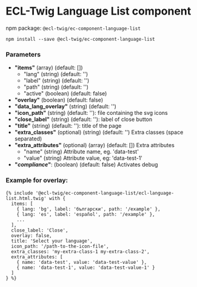 # ECL-Twig Language List component

npm package: `@ecl-twig/ec-component-language-list`

```shell
npm install --save @ecl-twig/ec-component-language-list
```

### Parameters

- **"items"** (array) (default: [])
  - "lang" (string) (default: '')
  - "label" (string) (default: '')
  - "path" (string) (default: '')
  - "active" (boolean) (default: false)
- **"overlay"** (boolean) (default: false)
- **"data_lang_overlay"** (string) (default: '')
- **"icon_path"** (string) (default: ''): file containing the svg icons
- **"close_label"** (string) (default: ''): label of close button
- **"title"** (string) (default: ''): title of the page
- **"extra_classes"** (optional) (string) (default: '') Extra classes (space separated)
- **"extra_attributes"** (optional) (array) (default: []) Extra attributes
  - "name" (string) Attribute name, eg. 'data-test'
  - "value" (string) Attribute value, eg: 'data-test-1'
- **"_compliance_"**: (boolean) (default: false) Activates debug

### Example for overlay:

<!-- prettier-ignore -->
```twig
{% include '@ecl-twig/ec-component-language-list/ecl-language-list.html.twig' with { 
  items: [ 
    { lang: 'bg', label: 'български', path: '/example' }, 
    { lang: 'es', label: 'español', path: '/example' }, 
    ... 
  ], 
  close_label: 'Close', 
  overlay: false, 
  title: 'Select your language', 
  icon_path: '/path-to-the-icon-file', 
  extra_classes: 'my-extra-class-1 my-extra-class-2', 
  extra_attributes: [ 
    { name: 'data-test', value: 'data-test-value' }, 
    { name: 'data-test-1', value: 'data-test-value-1' } 
  ] 
} %}
```
